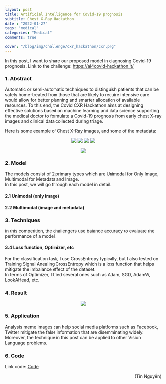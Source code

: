 ```yaml
---
layout: post
title: Artificial Intelligence for Covid-19 prognosis
subtitle: Chest X-Ray Hackathon
date : "2022-01-27"
tags: "medical"
categories: "Medical"
comments: true

cover: "/blog/img/challenge/cxr_hackathon/cxr.png"
---
```

In this post, I want to share our proposed model in diagnosing Covid-19 prognosis. Link to the challenge: https://ai4covid-hackathon.it/

### 1. Abstract
Automatic or semi-automatic techniques to distinguish patients that can be safely home-treated from those that are likely to require intensive care would allow for better planning and smarter allocation of available resources. To this end, the Covid CXR Hackathon aims at designing effective solutions based on machine learning and data science supporting the medical doctor to formulate a Covid-19 prognosis from early chest X-ray images and clinical data collected during triage.

Here is some example of Chest X-Ray images, and some of the metadata:<br/>


<p align="center">
  <img src="/blog/img/challenge/cxr_hackathon/cxr.png">
  <img src="/blog/img/challenge/cxr_hackathon/cxr2.png">
  <img src="/blog/img/challenge/cxr_hackathon/cxr3.png">
  <img src="/blog/img/challenge/cxr_hackathon/cxr4.png">
</p>

<p align="center">
  <img src="/blog/img/challenge/cxr_hackathon/metadata.png">
</p>

### 2. Model
The models consist of 2 primary types which are Unimodal for Only Image, Multimodal for Metadata and Image.<br/>
In this post, we will go through each model in detail.

#### 2.1 Unimodal (only image)



#### 2.2 Multimodal (image and metadata)

### 3. Techniques
In this competition, the challengers use balance accuracy to evaluate the performance of a model.


#### 3.4 Loss function, Optimizer, etc
For the classification task, I use CrossEntropy typically, but I also tested on Training Signal Anealing CrossEntropy which is a loss function that helps mitigate the imbalance effect of the dataset. <br/>
In terms of Optimizer, I tried several ones such as Adam, SGD, AdamW, LookAHead, etc.

### 4. Result
<p align="center">
  <img src="/blog/img/challenge/cxr_hackathon/result.png">
</p>


### 5. Application
Analysis meme images can help social media platforms such as Facebook, Twitter mitigate the false information that are disemminating widely.<br/>
Moreover, the technique in this post can be applied to other Vision Language problems.

### 6. Code
Link code: [Code](https://github.com/ngthanhtin/Covid_CXR_Hackathon) <br/>

<div style="text-align: right"> (Tín Nguyễn) </div>